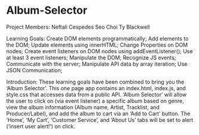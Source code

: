 # Album-Selector

Project Members:
Neftali Cespedes
Seo Choi
Ty Blackwell

Learning Goals:
Create DOM elements programmatically;
Add elements to the DOM;
Update elements using innerHTML;
Change Properties on DOM nodes;
Create event listeners on DOM nodes using addEventListener();
Use at least 3 event listeners;
Manipulate the DOM;
Recognize JS events;
Communicate with the server;
Manipulate API data by array iteration;
Use JSON Communication;

Introduction:
These learning goals have been combined to bring you the ‘Album Selector’. This one page app contains an index.html, index.js, and style.css that accesses data from a public API. ‘Album Selector’ will allow the user to click on (via event listener) a specific album based on genre, view the album information (Album name, Artist, Tracklist, and Producer/Label), and add the album to cart via an ‘Add to Cart’ button. The ‘Home’, ‘My Cart’, ‘Customer Service’, and ‘About Us’ tabs will be set to alert (‘insert user alert!’) on click.
